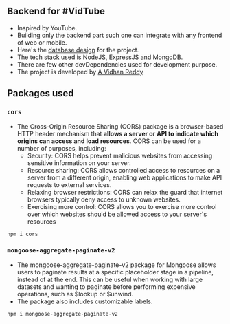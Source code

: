 ## Backend for #VidTube

- Inspired by YouTube.
- Building only the backend part such one can integrate with any frontend of web or mobile.
- Here's the [database design](https://app.eraser.io/workspace/2JOipuOeLZqxKScKSjsD?origin=share&elements=IE42339bxxMsnXXXZxEktw) for the project.
- The tech stack used is NodeJS, ExpressJS and MongoDB.
- There are few other devDependencies used for development purpose.
- The project is developed by [A Vidhan Reddy](https://github.com/AVidhanR)

## Packages used

### `cors`

- The Cross-Origin Resource Sharing (CORS) package is a browser-based HTTP header mechanism that **allows a server or API to indicate which origins can access and load resources**. CORS can be used for a number of purposes, including:
  - Security:
    CORS helps prevent malicious websites from accessing sensitive information on your server.
  - Resource sharing:
    CORS allows controlled access to resources on a server from a different origin, enabling web applications to make API requests to external services.
  - Relaxing browser restrictions:
    CORS can relax the guard that internet browsers typically deny access to unknown websites.
  - Exercising more control:
    CORS allows you to exercise more control over which websites should be allowed access to your server's resources

```bash
npm i cors
```

### `mongoose-aggregate-paginate-v2`

- The mongoose-aggregate-paginate-v2 package for Mongoose allows users to paginate results at a specific placeholder stage in a pipeline, instead of at the end. This can be useful when working with large datasets and wanting to paginate before performing expensive operations, such as $lookup or $unwind.
- The package also includes customizable labels.

```bash
npm i mongoose-aggregate-paginate-v2
```
